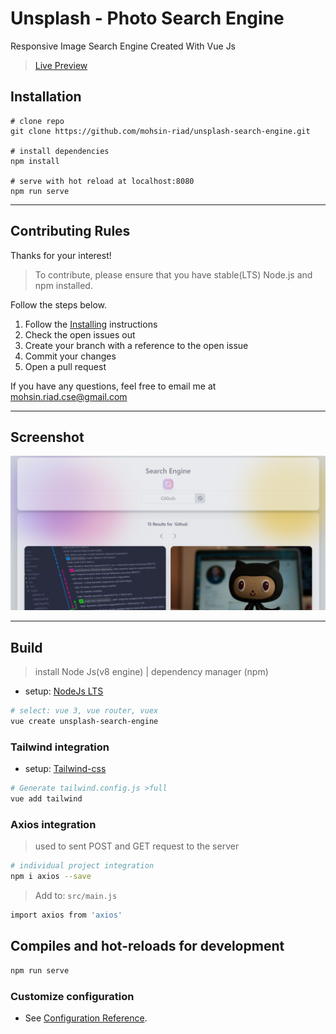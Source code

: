 # Unsplash - Photo Search Engine 

Responsive Image Search Engine Created With Vue Js

> [Live Preview](https://search-engine-vue.netlify.app/)

## Installation
```
# clone repo
git clone https://github.com/mohsin-riad/unsplash-search-engine.git

# install dependencies
npm install

# serve with hot reload at localhost:8080
npm run serve
```

---
## Contributing Rules

Thanks for your interest!

> To contribute, please ensure that you have stable(LTS) Node.js and npm installed.

Follow the steps below.

1. Follow the [Installing](#Installation) instructions
2. Check the open issues out
3. Create your branch with a reference to the open issue
4. Commit your changes
5. Open a pull request

If you have any questions, feel free to email me at [mohsin.riad.cse@gmail.com](mohsin.riad.cse@gmail.com)

--- 
## Screenshot

![Unsplash - Photo Search Engine](screen1.png "Unsplash - Photo Search Engine Preview")

---
## Build
> install Node Js(v8 engine) | dependency manager (npm)
* setup: [NodeJs LTS](https://nodejs.org/en/download/)
``` bash
# select: vue 3, vue router, vuex
vue create unsplash-search-engine
```

### Tailwind integration
* setup: [Tailwind-css](https://tailwindcss.com/docs/installation)
``` bash
# Generate tailwind.config.js >full
vue add tailwind 
```

### Axios integration
> used to sent POST and GET request to the server
``` bash
# individual project integration
npm i axios --save
```
> Add to:  ``` src/main.js ```
``` bash
import axios from 'axios'
```

## Compiles and hot-reloads for development
``` bash
npm run serve
```

### Customize configuration
* See [Configuration Reference](https://cli.vuejs.org/config/).